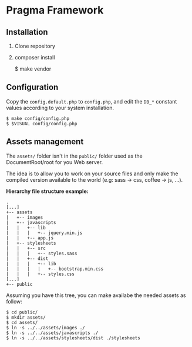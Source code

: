 # Pragma Framework

## Installation

1. Clone repository

2. composer install

	$ make vendor

## Configuration

Copy the `config.default.php` to `config.php`, and edit the `DB_*` constant values according to your system installation.

	$ make config/config.php
	$ $VISUAL config/config.php

## Assets management

The `assets/` folder isn't in the `public/` folder used as the DocumentRoot/root for you Web server.

The idea is to allow you to work on your source files and only make the compiled version available to the world (e.g: sass -> css, coffee -> js, ...).

__Hierarchy file structure example:__

	.
	[...]
	+-- assets
	|   +-- images
	|   +-- javascripts
	|   |   +-- lib
	|   |   |   +-- jquery.min.js
	|   |   +-- app.js
	|   +-- stylesheets
	|   |   +-- src
	|   |   |   +-- styles.sass
	|   |   +-- dist
	|   |   |   +-- lib
	|   |   |   |   +-- bootstrap.min.css
	|   |   |   +-- styles.css
	[...]
	+-- public

Assuming you have this tree, you can make availabe the needed assets as follow:

	$ cd public/
	$ mkdir assets/
	$ cd assets/
	$ ln -s ../../assets/images ./
	$ ln -s ../../assets/javascripts ./
	$ ln -s ../../assets/stylesheets/dist ./stylesheets
